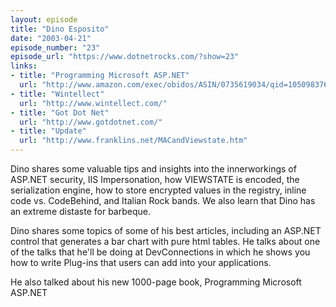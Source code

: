 ```yaml
---
layout: episode
title: "Dino Esposito"
date: "2003-04-21"
episode_number: "23"
episode_url: "https://www.dotnetrocks.com/?show=23"
links:
- title: "Programming Microsoft ASP.NET"
  url: "http://www.amazon.com/exec/obidos/ASIN/0735619034/qid=1050983761/sr=2-1/ref=sr_2_1/102-6756986-8312130"
- title: "Wintellect"
  url: "http://www.wintellect.com/"
- title: "Got Dot Net"
  url: "http://www.gotdotnet.com/"
- title: "Update"
  url: "http://www.franklins.net/MACandViewstate.htm"
---
```


Dino shares some valuable tips and insights into the innerworkings of ASP.NET security, IIS Impersonation, how VIEWSTATE is encoded, the serialization engine, how to store encrypted values in the registry, inline code vs. CodeBehind, and Italian Rock bands. We also learn that Dino has an extreme distaste for barbeque. 

Dino shares some topics of some of his best articles, including an ASP.NET control that generates a bar chart with pure html tables. He talks about one of the talks that he'll be doing at DevConnections in which he shows you how to write Plug-ins that users can add into your applications. 

He also talked about his new 1000-page book, Programming Microsoft ASP.NET
